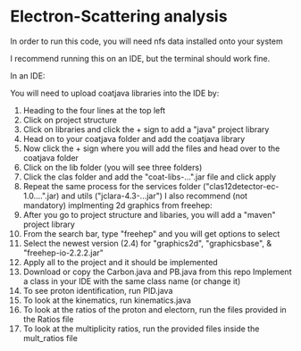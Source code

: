# Electron-Scattering analysis

In order to run this code, you will need nfs data installed onto your system

I recommend running this on an IDE, but the terminal should work fine.

In an IDE: 

You will need to upload coatjava libraries into the IDE by: 
  1. Heading to the four lines at the top left
  2. Click on project structure
  3. Click on libraries and click the + sign to add a "java" project library
  4. Head on to your coatjava folder and add the coatjava library
  5. Now click the + sign where you will add the files and head over to the coatjava folder
  6. Click on the lib folder (you will see three folders)
  7. Click the clas folder and add the "coat-libs-...".jar file and click apply
  8. Repeat the same process for the services folder ("clas12detector-ec-1.0....".jar) and utils ("jclara-4.3-...jar")
I also recommend (not mandatory) implmenting 2d graphics from freehep:
  1. After you go to project structure and libaries, you will add a "maven" project library
  2. From the search bar, type "freehep" and you will get options to select
  3. Select the newest version (2.4) for "graphics2d", "graphicsbase", & "freehep-io-2.2.2.jar"
  4. Apply all to the project and it should be implemented
1. Download or copy the Carbon.java and PB.java from this repo
     Implement a class in your IDE with the same class name (or change it)
3. To see proton identification, run PID.java
4. To look at the kinematics, run kinematics.java
5. To look at the ratios of the proton and electorn, run the files provided in the Ratios file
6. To look at the multiplicity ratios, run the provided files inside the mult_ratios file
